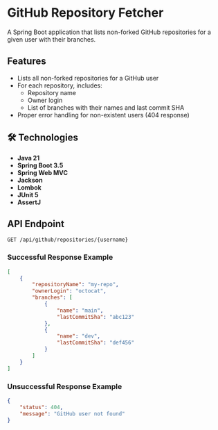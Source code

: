 # GitHub Repository Fetcher

A Spring Boot application that lists non-forked GitHub repositories for a given user with their branches.

## Features

- Lists all non-forked repositories for a GitHub user
- For each repository, includes:
    - Repository name
    - Owner login
    - List of branches with their names and last commit SHA
- Proper error handling for non-existent users (404 response)

## 🛠 Technologies

- **Java 21**
- **Spring Boot 3.5**
- **Spring Web MVC**
- **Jackson** 
- **Lombok** 
- **JUnit 5**
- **AssertJ**

## API Endpoint

`GET /api/github/repositories/{username}`

### Successful Response Example

```json
[
    {
        "repositoryName": "my-repo",
        "ownerLogin": "octocat",
        "branches": [
            {
                "name": "main",
                "lastCommitSha": "abc123"
            },
            {
                "name": "dev",
                "lastCommitSha": "def456"
            }
        ]
    }
]
```

### Unsuccessful Response Example

```json
{
    "status": 404,
    "message": "GitHub user not found"
}
```
